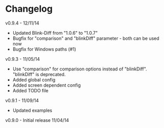 Changelog
=========

v0.9.4 - 12/11/14
* Updated Blink-Diff from "1.0.6" to "1.0.7"
* Bugfix for "comparison" and "blinkDiff" parameter - both can be used now
* Bugfix for Windows paths (#1)

v0.9.3 - 11/05/14
* Use "comparison" for comparison options instead of "blinkDiff". "blinkDiff" is deprecated.
* Added global config
* Added screen dependent config
* Added TODO file

v0.9.1 - 11/09/14
* Updated examples

v0.9.0 - Initial release 11/04/14

